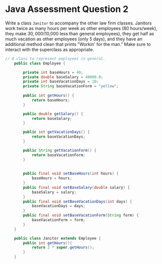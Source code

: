 # Java Assessment Question 2

Write a class `Janitor` to accompany the other law firm classes. Janitors work twice as many hours per week as other employees (80 hours/week), they make $30,000 ($10,000 less than general employees), they get half as much vacation as other employees (only 5 days), and they have an additional method clean that prints "Workin' for the man." Make sure to interact with the superclass as appropriate. 

```java
// A class to represent employees in general.
    public class Employee {

        private int baseHours = 40;
        private double baseSalary = 40000.0;
        private int baseVacationDays = 10;
        private String baseVacationForm = "yellow";
        
        public int getHours() {
            return baseHours;                
        }

        public double getSalary() {
            return baseSalary;              
        }

        public int getVacationDays() {
            return baseVacationDays;        
        }

        public String getVacationForm() {
            return baseVacationForm;         
        }
        
        
        public final void setBaseHours(int hours) {
            baseHours = hours;
        }
        public final void setBaseSalary(double salary) {
            baseSalary = salary;
        }
        public final void setBaseVacationDays(int days) {
            baseVacationDays = days;
        }
        public final void setBaseVacationForm(String form) {
            baseVacationForm = form;
        }
    }

    public class Janitor extends Employee {
        public int getHours(){
            return 2 * super.getHours();
        }
    }
    
```